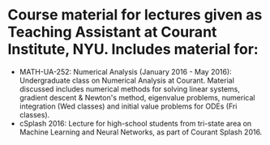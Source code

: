 # Course material for lectures given as Teaching Assistant at Courant Institute, NYU. Includes material for:

* MATH-UA-252: Numerical Analysis (January 2016 - May 2016): Undergraduate class on Numerical Analysis at Courant. Material discussed includes numerical methods for solving linear systems, gradient descent & Newton's method, eigenvalue problems, numerical integration (Wed classes) and initial value problems for ODEs (Fri classes).
* cSplash 2016: Lecture for high-school students from tri-state area on Machine Learning and Neural Networks, as part of Courant Splash 2016.
